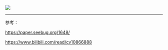 
![](https://www.zeelis.com/Uploads/Pic/201707/4Yk4vnMG4nG3kL0AOl6He1.jpg)


---

参考：

https://paper.seebug.org/1648/

https://www.bilibili.com/read/cv10866888
